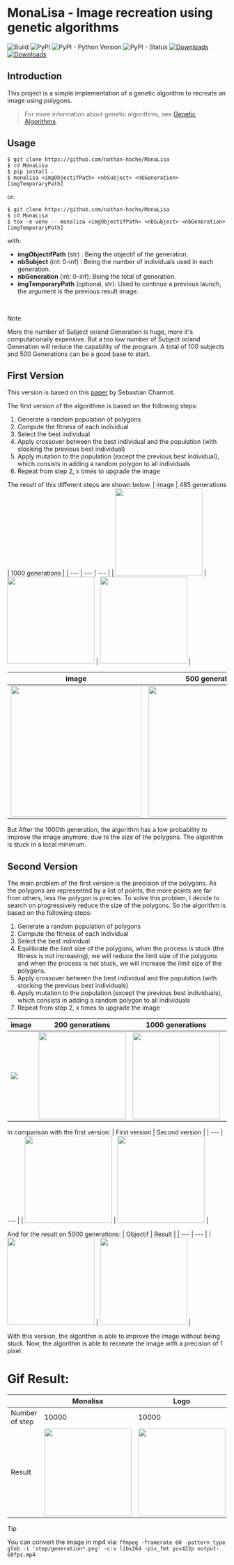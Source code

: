 # MonaLisa - Image recreation using genetic algorithms

![Build](https://github.com/nathan-hoche/MonaLisa/actions/workflows/python-app.yml/badge.svg)
![PyPI](https://img.shields.io/pypi/v/monalisa.svg)
![PyPI - Python Version](https://img.shields.io/pypi/pyversions/monalisa.svg)
![PyPI - Status](https://img.shields.io/pypi/status/monalisa.svg)
[![Downloads](https://pepy.tech/badge/monalisa)](https://pepy.tech/project/monalisa)
[![Downloads](https://pepy.tech/badge/monalisa/month)](https://pepy.tech/project/monalisa/month)

## Introduction

This project is a simple implementation of a genetic algorithm to recreate an image using polygons.

> For more information about genetic algorithms, see [Genetic Algorithms](https://en.wikipedia.org/wiki/Genetic_algorithm).

## Usage

```
$ git clone https://github.com/nathan-hoche/MonaLisa
$ cd MonaLisa
$ pip install .
$ monalisa <imgObjectifPath> <nbSubject> <nbGeneration> [imgTemporaryPath]
```

or:

```
$ git clone https://github.com/nathan-hoche/MonaLisa
$ cd MonaLisa
$ tox -e venv -- monalisa <imgObjectifPath> <nbSubject> <nbGeneration> [imgTemporaryPath]
```

with:
- **imgObjectifPath** (str) : Being the objectif of the generation.
- **nbSubject** (int: 0-inf) : Being the number of individuals used in each generation.
- **nbGeneration** (int: 0-inf): Being the total of generation.
- **imgTemporaryPath** (optional, str): Used to continue a previous launch, the argument is the previous result image.

<br>

> [!NOTE]
> More the number of Subject or/and Generation is huge, more it's computationally expensive. But a too low number of Subject or/and Generation will reduce the capability of the program. A total of 100 subjects and 500 Generations can be a good base to start.

## First Version
This version is based on this [paper](https://medium.com/@sebastian.y.charmot/genetic-algorithm-for-image-recreation-4ca546454aaa) by Sebastian Charmot.

The first version of the algorithme is based on the following steps:
1. Generate a random population of polygons
2. Compute the fitness of each individual
3. Select the best individual
4. Apply crossover between the best individual and the population (with stocking the previous best individual)
5. Apply mutation to the population (except the previous best individual), which consists in adding a random polygon to all individuals
6. Repeat from step 2, x times to upgrade the image

The result of this different steps are shown below.
| image | 485 generations | 1000 generations |
| --- | --- | --- |
| <img src="img/mona-lisa/mona.png" width="200"/> | <img src="img/mona-lisa/generation485.png" width="200"/> | <img src="img/mona-lisa/mona-lisa-1220.png" width="200"/> |

| image | 500 generations |
| --- | --- |
| <img src="img/nuit-etoilee/nuit-etoilee.png" width="300"/> | <img src="img/nuit-etoilee/nuit-etoilee-500.png" width="300"/>

But After the 1000th generation, the algorithm has a low probability to improve the image anymore, due to the size of the polygons. The algorithm is stuck in a local minimum.

## Second Version

The main problem of the first version is the precision of the polygons. As the polygons are represented by a list of points, the more points are far from others, less the polygon is precies. To solve this problem, I decide to search on progressively reduce the size of the polygons. So the algorithm is based on the following steps:
1. Generate a random population of polygons
2. Compute the fitness of each individual
3. Select the best individual
4. Equilibrate the limit size of the polygons, when the process is stuck (the fitness is not increasing), we will reduce the limit size of the polygons and when the process is not stuck, we will increase the limit size of the polygons.
5. Apply crossover between the best individual and the population (with stocking the previous best individuals)
6. Apply mutation to the population (except the previous best individuals), which consists in adding a random polygon to all individuals
7. Repeat from step 2, x times to upgrade the image

| image | 200 generations | 1000 generations | 2000 generations | 3000 generations | 4000 generations | 5000 generations |
| --- | --- | --- | --- | --- | --- | --- |
| <img src="img/logo/logo.png"/> | <img src="img/logo/res2-200.png" width="200"/> | <img src="img/logo/res2-1000.png" width="200"/> |<img src="img/logo/res2-2000.png" width="200"/> | <img src="img/logo/res2-3000.png" width="200"/> | <img src="img/logo/res2-4000.png" width="200"/> | <img src="img/logo/res2-5000.png" width="200"/> |

In comparison with the first version:
| First version | Second version |
| --- | --- |
| <img src="img/logo/logo-1000.png" width="200"/> | <img src="img/logo/res2-1000.png" width="200"/> |

And for the result on 5000 generations:
| Objectif | Result |
| --- | --- |
| <img src="img/logo/logo.png" width="200"/> | <img src="img/logo/res2-5000.png" width="200"/> |

With this version, the algorithm is able to improve the image without being stuck. Now, the algorithm is able to recreate the image with a precision of 1 pixel.

# Gif Result:

| | Monalisa | Logo |
|-|----------|------|
|Number of step|10000|10000|
|Result|<img src="gif/mona-60fps.gif" width="200"/>|<img src="gif/logo-60fps.gif" width="200"/>|


> [!TIP]
> You can convert the image in mp4 via: `ffmpeg -framerate 60 -pattern_type glob -i 'step/generation*.png' -c:v libx264 -pix_fmt yuv422p output-60fps.mp4`
